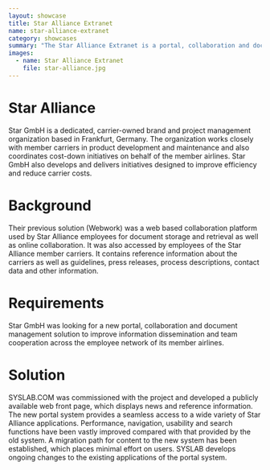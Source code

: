 ```yaml
---
layout: showcase
title: Star Alliance Extranet
name: star-alliance-extranet
category: showcases
summary: "The Star Alliance Extranet is a portal, collaboration and document management solution for information dissemination and team cooperation across the employee network of its member airlines."
images:
  - name: Star Alliance Extranet 
    file: star-alliance.jpg
---
```


# Star Alliance

Star GmbH is a dedicated, carrier-owned brand and project management organization based in Frankfurt, Germany. The organization works closely with member carriers in product development and maintenance and also coordinates cost-down initiatives on behalf of the member airlines. Star GmbH also develops and delivers initiatives designed to improve efficiency and reduce carrier costs.

# Background

Their previous solution (Webwork) was a web based collaboration platform used by Star Alliance employees for document storage and retrieval as well as online collaboration. It was also accessed by employees of the Star Alliance member carriers. It contains reference information about the carriers as well as guidelines, press releases, process descriptions, contact data and other information.

# Requirements

Star GmbH was looking for a new portal, collaboration and document management solution to improve information dissemination and team cooperation across the employee network of its member airlines.

# Solution

SYSLAB.COM was commissioned with the project and developed a publicly available web front page, which displays news and reference information. The new portal system provides a seamless access to a wide variety of Star Alliance applications. Performance, navigation, usability and search functions have been vastly improved compared with that provided by the old system. A migration path for content to the new system has been established, which places minimal effort on users. SYSLAB develops ongoing changes to the existing applications of the portal system.

